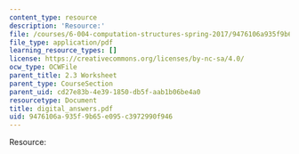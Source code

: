 ```yaml
---
content_type: resource
description: 'Resource:'
file: /courses/6-004-computation-structures-spring-2017/9476106a935f9b65e095c3972990f946_digital_answers.pdf
file_type: application/pdf
learning_resource_types: []
license: https://creativecommons.org/licenses/by-nc-sa/4.0/
ocw_type: OCWFile
parent_title: 2.3 Worksheet
parent_type: CourseSection
parent_uid: cd27e83b-4e39-1850-db5f-aab1b06be4a0
resourcetype: Document
title: digital_answers.pdf
uid: 9476106a-935f-9b65-e095-c3972990f946
---
```

Resource: